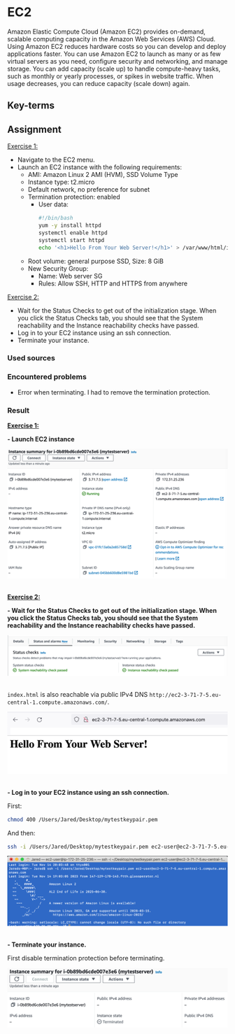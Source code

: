 # EC2
Amazon Elastic Compute Cloud (Amazon EC2) provides on-demand, scalable computing capacity in the Amazon Web Services (AWS) Cloud. Using Amazon EC2 reduces hardware costs so you can develop and deploy applications faster. You can use Amazon EC2 to launch as many or as few virtual servers as you need, configure security and networking, and manage storage. You can add capacity (scale up) to handle compute-heavy tasks, such as monthly or yearly processes, or spikes in website traffic. When usage decreases, you can reduce capacity (scale down) again.

## Key-terms

## Assignment

<ins>Exercise 1:</ins>
- Navigate to the EC2 menu.
- Launch an EC2 instance with the following requirements:
    - AMI: Amazon Linux 2 AMI (HVM), SSD Volume Type
    - Instance type: t2.micro
    - Default network, no preference for subnet
    - Termination protection: enabled
        - User data:  
            ```bash
            #!/bin/bash
            yum -y install httpd
            systemctl enable httpd
            systemctl start httpd
            echo '<h1>Hello From Your Web Server!</h1>' > /var/www/html/index.html
            ```
    - Root volume: general purpose SSD, Size: 8 GiB
    - New Security Group:
        - Name: Web server SG
        - Rules: Allow SSH, HTTP and HTTPS from anywhere

<ins>Exercise 2:</ins>

- Wait for the Status Checks to get out of the initialization stage. When you click the Status Checks tab, you should see that the System reachability and the Instance reachability checks have passed.
- Log in to your EC2 instance using an ssh connection.
- Terminate your instance.

### Used sources

### Encountered problems

- Error when terminating. I had to remove the termination protection.

### Result

**<ins>Exercise 1:</ins>**

**- Launch EC2 instance**

![launch instance](/04_AWS_1/images/06_ec21.png)<br><br>

**<ins>Exercise 2:</ins>**

**- Wait for the Status Checks to get out of the initialization stage. When you click the Status Checks tab, you should see that the System reachability and the Instance reachability checks have passed.**

![status checks](/04_AWS_1/images/06_ec22-1.png)<br><br>

`index.html` is also reachable via public IPv4 DNS `http://ec2-3-71-7-5.eu-central-1.compute.amazonaws.com/`.

![open in browser](/04_AWS_1/images/06_ec22-2.png)<br><br>

**- Log in to your EC2 instance using an ssh connection.**

First: 
```bash
chmod 400 /Users/Jared/Desktop/mytestkeypair.pem
```

And then:
```bash
ssh -i /Users/Jared/Desktop/mytestkeypair.pem ec2-user@ec2-3-71-7-5.eu-central-1.compute.amazonaws.com
```

![ssh into instance](/04_AWS_1/images/06_ec22-3.png)<br><br>

**- Terminate your instance.**

First disable termination protection before terminating.

![terminate instance](/04_AWS_1/images/06_ec22-4.png)<br><br>